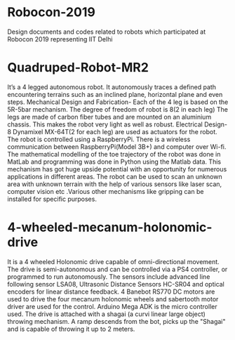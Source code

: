 # Robocon-2019
Design documents and codes related to robots which participated at Robocon 2019 representing IIT Delhi

# Quadruped-Robot-MR2
It’s a 4 legged autonomous robot.
It autonomously traces a defined path encountering terrains such as an inclined plane,  horizontal plane and even steps. 
Mechanical Design and Fabrication- Each of the 4 leg is based on the 5R-5bar mechanism. The degree of freedom of robot is 8(2 in each leg)
The legs are made of carbon fiber tubes and are mounted on an aluminium chassis. This makes the robot very light as well as robust.
Electrical Design- 8 Dynamixel MX-64T(2 for each leg) are used as actuators for the robot. The robot is controlled using a RaspberryPi. There is a wireless communication between RaspberryPi(Model 3B+) and computer over Wi-fi.
The mathematical modelling of the toe trajectory of the robot was done in MatLab and programming was done in Python using the Matlab data.
This mechanism has got huge upside potential with an opportunity for numerous applications in different areas. The robot can be used to scan an unknown area with unknown terrain with the help of various sensors like laser scan, computer vision etc .Various other mechanisms like gripping can be installed for specific purposes.

# 4-wheeled-mecanum-holonomic-drive
It is a 4 wheeled Holonomic drive capable of omni-directional movement. The drive is semi-autonomous and can be controlled via a PS4 controller, or programmed to run autonomously. The sensors include advanced line following sensor LSA08, Ultrasonic Distance Sensors HC-SR04 and optical encoders for linear distance feedback. 4 Banebot RS770 DC motors are used to drive the four mecanum holonomic wheels and sabertooth motor driver are used for the control. Arduino Mega ADK is the micro controller used.
The drive is attached with a shagai (a curvi linear large object) throwing mechanism. A ramp descends from the bot, picks up the "Shagai" and is capable of throwing it up to 2 meters.
